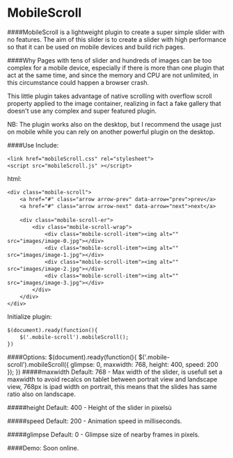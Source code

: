 MobileScroll
=============

####MobileScroll is a lightweight plugin to create a super simple slider with no features. The aim of this slider is to create a slider with high performance so that it can be used on mobile devices and build rich pages.

####Why
Pages with tens of slider and hundreds of images can be too complex for a mobile device, especially if there is more than one plugin that act at the same time, and since the memory and CPU are not unlimited, in this circumstance could happen a browser crash.

This little plugin takes advantage of native scrolling with overflow scroll property applied to the image container, realizing in fact a fake gallery that doesn't use any complex and super featured plugin.

NB: The plugin works also on the desktop, but I recommend the usage just on mobile while you can rely on another powerful plugin on the desktop.


####Use
Include:

    <link href="mobileScroll.css" rel="stylesheet">
    <script src="mobileScroll.js" ></script>
html:

    <div class="mobile-scroll">
	    <a href="#" class="arrow arrow-prev" data-arrow="prev">prev</a>
	    <a href="#" class="arrow arrow-next" data-arrow="next">next</a>

        <div class="mobile-scroll-er">
    		<div class="mobile-scroll-wrap">    
    			<div class="mobile-scroll-item"><img alt="" src="images/image-0.jpg"></div>
    			<div class="mobile-scroll-item"><img alt="" src="images/image-1.jpg"></div>
    			<div class="mobile-scroll-item"><img alt="" src="images/image-2.jpg"></div>
    			<div class="mobile-scroll-item"><img alt="" src="images/image-3.jpg"></div>
    		</div>
    	</div>
    </div>
Initialize plugin:

    $(document).ready(function(){
	    $('.mobile-scroll').mobileScroll();
    })

####Options:
    $(document).ready(function(){
	    $('.mobile-scroll').mobileScroll({
	        glimpse:    0,
			maxwidth:   768,
			height:     400,
			speed:      200
	    });
    })
#####maxwidth
Default: 768 - Max width of the slider, is usefull set a maxwidth to avoid recalcs on tablet between portrait view and landscape view, 768px is ipad width on portrait, this means that the slides has same ratio also on landscape.

#####height
Default: 400 - Height of the slider in pixelsù

#####speed
Default: 200 - Animation speed in milliseconds.

#####glimpse
Default: 0 - Glimpse size of nearby frames in pixels.


####Demo:
Soon online.
